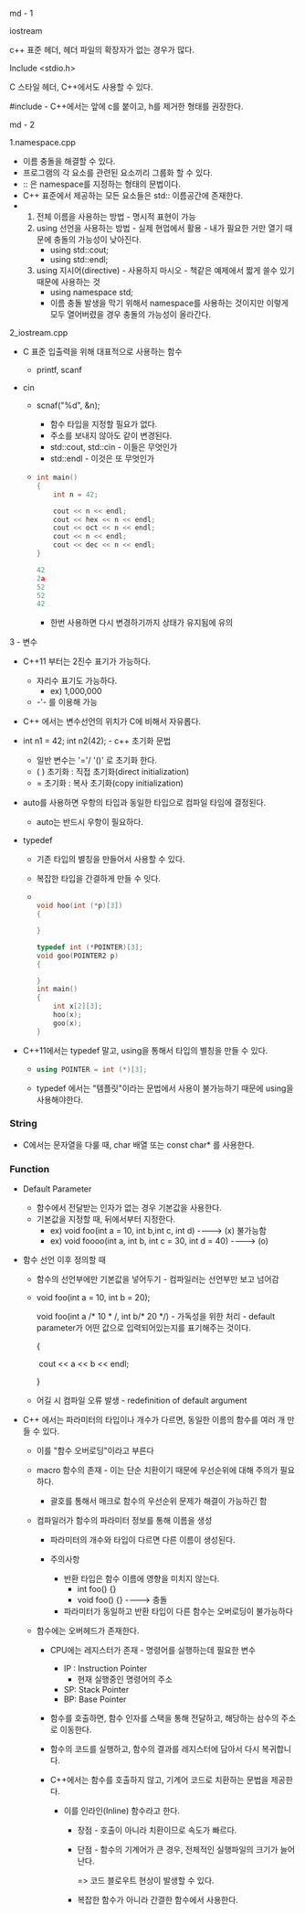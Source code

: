 md - 1



iostream

c++ 표준 헤더, 헤더 파일의 확장자가 없는 경우가 많다.



Include <stdio.h>

C 스타일 헤더, C++에서도 사용할 수 있다.

#include <cstdio> - C++에서는 앞에 c를 붙이고, h를 제거한 형태를 권장한다.



md - 2

1.namespace.cpp

 - 이름 충돌을 해결할 수 있다.
 - 프로그램의 각 요소를 관련된 요소끼리 그룹화 할 수 있다.
 - :: 은 namespace를 지정하는 형태의 문법이다.
 - C++ 표준에서 제공하는 모든 요소들은 std:: 이름공간에 존재한다.
 - 1. 전체 이름을 사용하는 방법 - 명시적 표현이 가능
   2. using 선언을 사용하는 방법 - 실제 현업에서 활용 - 내가 필요한 거만 열기 때문에 충돌의 가능성이 낮아진다.
      - using std::cout;
      - using std::endl;
   3. using 지시어(directive) - 사용하지 마시오 - 책같은 예제에서 짧게 쓸수 있기 때문에 사용하는 것
      - using namespace std;
      - 이름 충돌 발생을 막기 위해서 namespace를 사용하는 것이지만 이렇게 모두 열어버렸을 경우 충돌의 가능성이 올라간다.

2_iostream.cpp

- C 표준 입출력을 위해 대표적으로 사용하는 함수
  - printf, scanf

- cin

  - scnaf("%d", &n);

    - 함수 타입을 지정할 필요가 없다.
    - 주소를 보내지 않아도 같이 변경된다.
    - std::cout, std::cin - 이들은 무엇인가
    - std::endl - 이것은 또 무엇인가

  - ```c++
    int main()
    {
        int n = 42;
    
        cout << n << endl;
        cout << hex << n << endl;
        cout << oct << n << endl;
        cout << n << endl;
        cout << dec << n << endl;   
    }    
    
    42
    2a
    52
    52
    42
    ```

    - 한번 사용하면 다시 변경하기까지 상태가 유지됨에 유의

3 - 변수

- C++11 부터는 2진수 표기가 가능하다.
  - 자리수 표기도 가능하다.
    - ex) 1,000,000
  - -'- 를 이용해 가능
- C++ 에서는 변수선언의 위치가 C에 비해서 자유롭다.
- int n1 = 42;
  int n2(42); - c++ 초기화 문법
  - 일반 변수는 '='/ '()' 로 초기화 한다.
  - ( ) 초기화 : 직접 초기화(direct initialization)
  - = 초기화 : 복사 초기화(copy initialization)
- auto를 사용하면 우항의 타입과 동일한 타입으로 컴파일 타임에 결정된다.
  - auto는 반드시 우항이 필요하다.

- typedef 

  - 기존 타입의 별칭을 만들어서 사용할 수 있다.

  - 복잡한 타입을 간결하게 만들 수 잇다.

  - ```c++
    
    void hoo(int (*p)[3])
    {
    
    }
    
    typedef int (*POINTER)[3];
    void goo(POINTER2 p)
    {
    
    }
    int main()
    {
        int x[2][3];
        hoo(x);
        goo(x);
    }
    ```

- C++11에서는 typedef 말고, using을 통해서 타입의 별칭을 만들 수 있다.

  - ```c++
    using POINTER = int (*)[3];
    ```

  - typedef 에서는 "템플릿"이라는 문법에서 사용이 불가능하기 때문에 using을 사용해야한다.

### String

- C에서는 문자열을 다룰 때, char 배열 또는 const char* 를 사용한다.

### Function

- Default Parameter

  - 함수에서 전달받는 인자가 없는 경우 기본값을 사용한다.
  - 기본값을 지정할 때, 뒤에서부터 지정한다.
    - ex) void foo(int a = 10, int b,int c, int d) ----> (x) 불가능함
    - ex) void foooo(int a, int b, int c = 30, int d = 40) ----> (o)

- 함수 선언 이후 정의할 때

  - 함수의 선언부에만 기본값을 넣어두기 - 컴파일러는 선언부만 보고 넘어감

  - void foo(int a = 10, int b = 20);

    void foo(int a /* 10 * /, int b/* 20 */) - 가독성을 위한 처리 - default parameter가 어떤 값으로 입력되어있는지를 표기해주는 것이다.

    {

    ​	cout << a << b << endl;

    }

  - 어길 시 컴파일 오류 발생 - redefinition of default argument

- C++ 에서는 파라미터의 타입이나 개수가 다르면, 동일한 이름의 함수를 여러 개 만들 수 있다.

  - 이를 "함수 오버로딩"이라고 부른다

  - macro 함수의 존재 - 이는 단순 치환이기 때문에 우선순위에 대해 주의가 필요하다.

    - 괄호를 통해서 매크로 함수의 우선순위 문제가 해결이 가능하긴 함

  - 컴파일러가 함수의 파라미터 정보를 통해 이름을 생성

    - 파라미터의 개수와 타입이 다르면 다른 이름이 생성된다.

    - 주의사항
      - 반환 타입은 함수 이름에 영향을 미치지 않는다.
        - int foo() {}
        - void foo() {} ----> 충돌
      - 파라미터가 동일하고 반환 타입이 다른 함수는 오버로딩이 불가능하다

  - 함수에는 오버헤드가 존재한다.

    - CPU에는 레지스터가 존재 - 명령어를 실행하는데 필요한 변수

      - IP : Instruction Pointer
        - 현재 실행중인 명령어의 주소
      - SP: Stack Pointer
      - BP: Base Pointer

    - 함수를 호출하면, 함수 인자를 스택을 통해 전달하고, 해당하는 삼수의 주소로 이동한다.

    - 함수의 코드를 실행하고, 함수의 결과를 레지스터에 담아서 다시 복귀합니다.

    - C++에서는 함수를 호출하지 않고, 기계어 코드로 치환하는 문법을 제공한다.

      - 이를 인라인(Inline) 함수라고 한다.

        - 장점 - 호출이 아니라 치환이므로 속도가 빠르다.

        - 단점 - 함수의 기계어가 큰 경우, 전체적인 실행파일의 크기가 늘어난다.

          => 코드 블로우트 현상이 발생할 수 있다.

        - 복잡한 함수가 아니라 간결한 함수에서 사용한다.